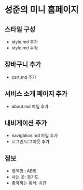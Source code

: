 # 성준의 미니 홈페이지

## 스타일 구성
- style.md 추가
- style.md 수정

## 장바구니 추가
- cart.md 추가

## 서비스 소개 페이지 추가
- about.md 파일 추가

## 내비게이션 추가
- navigation.md 파일 추가
- 로그인/로그아웃 추가

## 정보
- 혈액형 : AB형
- 사는 곳: 경기도
- 좋아하는 음식: 치킨